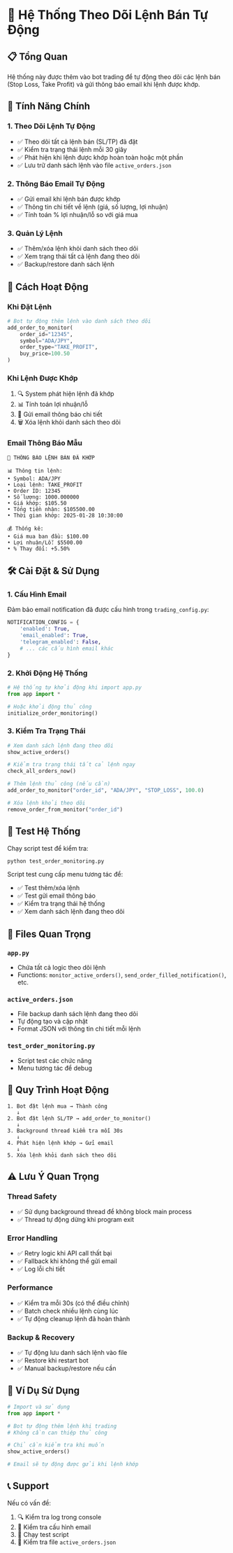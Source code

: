 # 🎯 Hệ Thống Theo Dõi Lệnh Bán Tự Động

## 📋 Tổng Quan

Hệ thống này được thêm vào bot trading để tự động theo dõi các lệnh bán (Stop Loss, Take Profit) và gửi thông báo email khi lệnh được khớp.

## 🚀 Tính Năng Chính

### 1. Theo Dõi Lệnh Tự Động
- ✅ Theo dõi tất cả lệnh bán (SL/TP) đã đặt
- ✅ Kiểm tra trạng thái lệnh mỗi 30 giây
- ✅ Phát hiện khi lệnh được khớp hoàn toàn hoặc một phần
- ✅ Lưu trữ danh sách lệnh vào file `active_orders.json`

### 2. Thông Báo Email Tự Động
- ✅ Gửi email khi lệnh bán được khớp
- ✅ Thông tin chi tiết về lệnh (giá, số lượng, lợi nhuận)
- ✅ Tính toán % lợi nhuận/lỗ so với giá mua

### 3. Quản Lý Lệnh
- ✅ Thêm/xóa lệnh khỏi danh sách theo dõi
- ✅ Xem trạng thái tất cả lệnh đang theo dõi
- ✅ Backup/restore danh sách lệnh

## 🔧 Cách Hoạt Động

### Khi Đặt Lệnh
```python
# Bot tự động thêm lệnh vào danh sách theo dõi
add_order_to_monitor(
    order_id="12345",
    symbol="ADA/JPY", 
    order_type="TAKE_PROFIT",
    buy_price=100.50
)
```

### Khi Lệnh Được Khớp
1. 🔍 System phát hiện lệnh đã khớp
2. 📊 Tính toán lợi nhuận/lỗ
3. 📧 Gửi email thông báo chi tiết
4. 🗑️ Xóa lệnh khỏi danh sách theo dõi

### Email Thông Báo Mẫu
```
🎯 THÔNG BÁO LỆNH BÁN ĐÃ KHỚP

📊 Thông tin lệnh:
• Symbol: ADA/JPY
• Loại lệnh: TAKE_PROFIT
• Order ID: 12345
• Số lượng: 1000.000000
• Giá khớp: $105.50
• Tổng tiền nhận: $105500.00
• Thời gian khớp: 2025-01-28 10:30:00

💰 Thống kê:
• Giá mua ban đầu: $100.00
• Lợi nhuận/Lỗ: $5500.00
• % Thay đổi: +5.50%
```

## 🛠️ Cài Đặt & Sử Dụng

### 1. Cấu Hình Email
Đảm bảo email notification đã được cấu hình trong `trading_config.py`:

```python
NOTIFICATION_CONFIG = {
    'enabled': True,
    'email_enabled': True,
    'telegram_enabled': False,
    # ... các cấu hình email khác
}
```

### 2. Khởi Động Hệ Thống
```python
# Hệ thống tự khởi động khi import app.py
from app import *

# Hoặc khởi động thủ công
initialize_order_monitoring()
```

### 3. Kiểm Tra Trạng Thái
```python
# Xem danh sách lệnh đang theo dõi
show_active_orders()

# Kiểm tra trạng thái tất cả lệnh ngay
check_all_orders_now()

# Thêm lệnh thủ công (nếu cần)
add_order_to_monitor("order_id", "ADA/JPY", "STOP_LOSS", 100.0)

# Xóa lệnh khỏi theo dõi
remove_order_from_monitor("order_id")
```

## 🧪 Test Hệ Thống

Chạy script test để kiểm tra:

```bash
python test_order_monitoring.py
```

Script test cung cấp menu tương tác để:
- ✅ Test thêm/xóa lệnh
- ✅ Test gửi email thông báo
- ✅ Kiểm tra trạng thái hệ thống
- ✅ Xem danh sách lệnh đang theo dõi

## 📁 Files Quan Trọng

### `app.py`
- Chứa tất cả logic theo dõi lệnh
- Functions: `monitor_active_orders()`, `send_order_filled_notification()`, etc.

### `active_orders.json`
- File backup danh sách lệnh đang theo dõi
- Tự động tạo và cập nhật
- Format JSON với thông tin chi tiết mỗi lệnh

### `test_order_monitoring.py`
- Script test các chức năng
- Menu tương tác để debug

## 🔄 Quy Trình Hoạt Động

```
1. Bot đặt lệnh mua → Thành công
   ↓
2. Bot đặt lệnh SL/TP → add_order_to_monitor()
   ↓
3. Background thread kiểm tra mỗi 30s
   ↓
4. Phát hiện lệnh khớp → Gửi email
   ↓
5. Xóa lệnh khỏi danh sách theo dõi
```

## ⚠️ Lưu Ý Quan Trọng

### Thread Safety
- ✅ Sử dụng background thread để không block main process
- ✅ Thread tự động dừng khi program exit

### Error Handling
- ✅ Retry logic khi API call thất bại
- ✅ Fallback khi không thể gửi email
- ✅ Log lỗi chi tiết

### Performance
- ✅ Kiểm tra mỗi 30s (có thể điều chỉnh)
- ✅ Batch check nhiều lệnh cùng lúc
- ✅ Tự động cleanup lệnh đã hoàn thành

### Backup & Recovery
- ✅ Tự động lưu danh sách lệnh vào file
- ✅ Restore khi restart bot
- ✅ Manual backup/restore nếu cần

## 🎯 Ví Dụ Sử Dụng

```python
# Import và sử dụng
from app import *

# Bot tự động thêm lệnh khi trading
# Không cần can thiệp thủ công

# Chỉ cần kiểm tra khi muốn
show_active_orders()

# Email sẽ tự động được gửi khi lệnh khớp
```

## 📞 Support

Nếu có vấn đề:
1. 🔍 Kiểm tra log trong console
2. 📧 Kiểm tra cấu hình email 
3. 🧪 Chạy test script
4. 📁 Kiểm tra file `active_orders.json`
